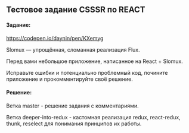 ## Тестовое задание CSSSR по REACT

#### Задание:

https://codepen.io/daynin/pen/KXemyg

Slomux — упрощённая, сломанная реализация Flux.

Перед вами небольшое приложение, написанное на React + Slomux.

Исправьте ошибки и потенциально проблемный код, почините приложение и прокомментируйте своё решение.

#### Решение:

Ветка master - решение задания с комментариями.

Ветка deeper-into-redux - кастомная реализация redux, react-redux, thunk, reselect для понимания принципов их работы.
